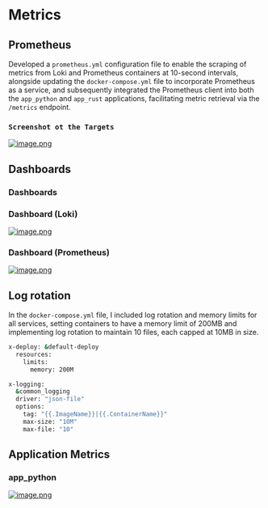 # Metrics 

## Prometheus 
Developed a `prometheus.yml` configuration file to enable the scraping of metrics from Loki and Prometheus containers at 10-second intervals, alongside updating the `docker-compose.yml` file to incorporate Prometheus as a service, and subsequently integrated the Prometheus client into both the `app_python` and `app_rust` applications, facilitating metric retrieval via the `/metrics` endpoint.


### `Screenshot ot the Targets`
[![image.png](https://i.postimg.cc/43qgkJLF/image.png)](https://postimg.cc/jWH9yrrz)


## Dashboards
### Dashboards
### Dashboard (Loki)
[![image.png](https://i.postimg.cc/TYYH9zQy/image.png)](https://postimg.cc/Jtvq7dfm)
### Dashboard (Prometheus)
[![image.png](https://i.postimg.cc/jq8hsLQ5/image.png)](https://postimg.cc/t7x6kRcQ)

## Log rotation
In the `docker-compose.yml` file, I included log rotation and memory limits for all services, setting containers to have a memory limit of 200MB and implementing log rotation to maintain 10 files, each capped at 10MB in size.
```bash
x-deploy: &default-deploy
  resources:
    limits:
      memory: 200M

x-logging:
  &common_logging
  driver: "json-file"
  options:
    tag: "{{.ImageName}}|{{.ContainerName}}"
    max-size: "10M"
    max-file: "10"
```
## Application Metrics 
### app_python
[![image.png](https://i.postimg.cc/ryd9wqhN/image.png)](https://postimg.cc/Sjh9Zbbn)

